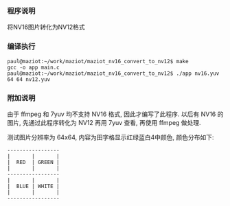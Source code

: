 ### 程序说明

将NV16图片转化为NV12格式

### 编译执行

    paul@maziot:~/work/maziot/maziot_nv16_convert_to_nv12$ make
    gcc -o app main.c
    paul@maziot:~/work/maziot/maziot_nv16_convert_to_nv12$ ./app nv16.yuv 64 64 nv12.yuv

### 附加说明

由于 ffmpeg 和 7yuv 均不支持 NV16 格式, 因此才编写了此程序.
以后有 NV16 的图片, 先通过此程序转化为 NV12 再用 7yuv 查看, 再使用 ffmpeg 做处理.

测试图片分辨率为 64x64, 内容为田字格显示红绿蓝白4中颜色, 颜色分布如下:

    -----------------
    |       |       |
    |  RED  | GREEN |
    |       |       |
    -----------------
    |       |       |
    |  BLUE | WHITE |
    |       |       |
    -----------------


